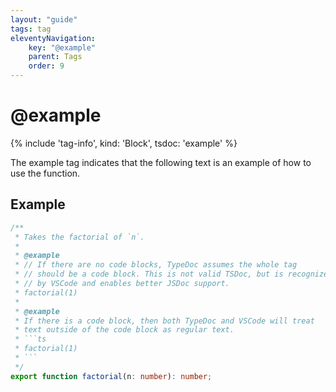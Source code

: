 ```yaml
---
layout: "guide"
tags: tag
eleventyNavigation:
    key: "@example"
    parent: Tags
    order: 9
---
```


# @example

{% include 'tag-info', kind: 'Block', tsdoc: 'example' %}

The example tag indicates that the following text is an example of how to use the function.

## Example

````ts
/**
 * Takes the factorial of `n`.
 *
 * @example
 * // If there are no code blocks, TypeDoc assumes the whole tag
 * // should be a code block. This is not valid TSDoc, but is recognized
 * // by VSCode and enables better JSDoc support.
 * factorial(1)
 *
 * @example
 * If there is a code block, then both TypeDoc and VSCode will treat
 * text outside of the code block as regular text.
 * ```ts
 * factorial(1)
 * ```
 */
export function factorial(n: number): number;
````
